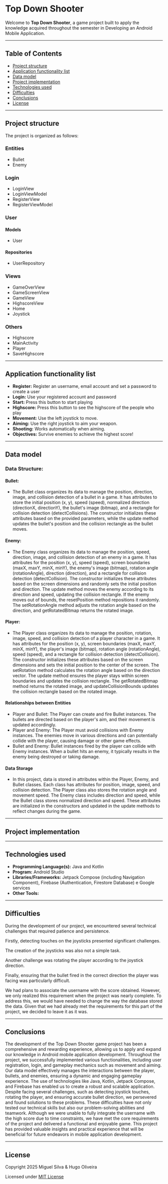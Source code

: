 # Top Down Shooter

Welcome to **Top Down Shooter**, a game project built to apply the knowledge acquired throughout the semester in Developing an Android Mobile Application.

---

## Table of Contents
- [Project structure](#Projectstructure)
- [Application functionality list](#Applicationfunctionalitylist)
- [Data model](#Datamodel)
- [Project implementation](#Projectimplementation)
- [Technologies used](#Technologiesused)
- [Difficulties](#Difficulties)
- [Conclusions](#Conclusions)
- [License](#License)
  
---

## Project structure

The project is organized as follows:
### Entities
- Bullet
- Enemy

### Login
- LoginView
- LoginViewModel
- RegisterView
- RegisterViewModel

### User
#### Models
- User
#### Repositories
- UserRepository

### Views
- GameOverView
- GameScreenView
- GameView
- HighscoreView
- Home
- Joystick

### Others
- Highscore
- MainActivity
- Player
- SaveHighscore
  
---

## Application functionality list

- **Register:** Register an username, email account and set a password to create a user
- **Login:** Use your registered account and password
- **Start:** Press this button to start playing
- **Highscore:** Press this button to see the highscore of the people who play 
- **Movement:** Use the left joystick to move.
- **Aiming:** Use the right joystick to aim your weapon.
- **Shooting:** Works automatically when aiming.
- **Objectives:** Survive enemies to achieve the highest score!

---

## Data model

### Data Structure:
#### Bullet: 
- The Bullet class organizes its data to manage the position, direction, image, and collision detection of a bullet in a game. It has attributes to store the initial position (x, y), speed (speed), normalized direction (directionX, directionY), the bullet's image (bitmap), and a rectangle for collision detection (detectCollisions). The constructor initializes these attributes based on the provided parameters, while the update method updates the bullet's position and the collision rectangle as the bullet moves.

#### Enemy:
- The Enemy class organizes its data to manage the position, speed, direction, image, and collision detection of an enemy in a game. It has attributes for the position (x, y), speed (speed), screen boundaries (maxX, maxY, minX, minY), the enemy's image (bitmap), rotation angle (rotationAngle), direction (direction), and a rectangle for collision detection (detectCollision). The constructor initializes these attributes based on the screen dimensions and randomly sets the initial position and direction. The update method moves the enemy according to its direction and speed, updating the collision rectangle. If the enemy moves out of bounds, the resetPosition method repositions it randomly. The setRotationAngle method adjusts the rotation angle based on the direction, and getRotatedBitmap returns the rotated image.

#### Player:
- The Player class organizes its data to manage the position, rotation, image, speed, and collision detection of a player character in a game. It has attributes for the position (x, y), screen boundaries (maxX, maxY, minX, minY), the player's image (bitmap), rotation angle (rotationAngle), speed (speed), and a rectangle for collision detection (detectCollision). The constructor initializes these attributes based on the screen dimensions and sets the initial position to the center of the screen. The setRotation method calculates the rotation angle based on the direction vector. The update method ensures the player stays within screen boundaries and updates the collision rectangle. The getRotatedBitmap method returns the rotated image, and updateCollisionBounds updates the collision rectangle based on the rotated image.

#### Relationships between Entities
- Player and Bullet: The Player can create and fire Bullet instances. The bullets are directed based on the player's aim, and their movement is updated accordingly.
- Player and Enemy: The Player must avoid collisions with Enemy instances. The enemies move in various directions and can potentially collide with the player, causing damage or other game effects.
- Bullet and Enemy: Bullet instances fired by the player can collide with Enemy instances. When a bullet hits an enemy, it typically results in the enemy being destroyed or taking damage.

#### Data Storage
- In this project, data is stored in attributes within the Player, Enemy, and Bullet classes. Each class has attributes for position, image, speed, and collision detection. The Player class also stores the rotation angle and movement speed. The Enemy class includes direction and speed, while the Bullet class stores normalized direction and speed. These attributes are initialized in the constructors and updated in the update methods to reflect changes during the game.
---

## Project implementation




---

## Technologies used

- **Programming Language(s):** Java and Kotlin
- **Program:** Android Studio
- **Libraries/Frameworks:** Jetpack Compose (including Navigation Component), Firebase (Authentication, Firestore Database) e Google services
- **Other Tools:** 
  
---

## Difficulties

During the development of our project, we encountered several technical challenges that required  patience and persistence.

Firstly, detecting touches on the joysticks presented significant challenges. 

The creation of the joysticks was also not a simple task. 

Another challenge was rotating the player according to the joystick direction. 

Finally, ensuring that the bullet fired in the correct direction the player was facing was particularly difficult. 

We had plans to associate the username with the score obtained. However, we only realized this requirement when the project was nearly complete. To address this, we would have needed to change the way the database stored the data. Given that we had already met the requirements for this part of the project, we decided to leave it as it was.

---

## Conclusions

The development of the Top Down Shooter game project has been a comprehensive and rewarding experience, allowing us to apply and expand our knowledge in Android mobile application development. Throughout the project, we successfully implemented various functionalities, including user registration, login, and gameplay mechanics such as movement and aiming. 
Our data model effectively manages the interactions between the player, bullets, and enemies, ensuring a dynamic and engaging gameplay experience. The use of technologies like Java, Kotlin, Jetpack Compose, and Firebase has enabled us to create a robust and scalable application.
Despite facing several challenges, such as detecting joystick touches, rotating the player, and ensuring accurate bullet direction, we persevered and found solutions to these problems. These difficulties have not only tested our technical skills but also our problem-solving abilities and teamwork.
Although we were unable to fully integrate the username with the high score due to time constraints, we have met the core requirements of the project and delivered a functional and enjoyable game. This project has provided valuable insights and practical experience that will be beneficial for future endeavors in mobile application development.

---

## License 

Copyright 2025 Miguel Silva & Hugo Oliveira

Licensed under [MIT License](LICENSE)
